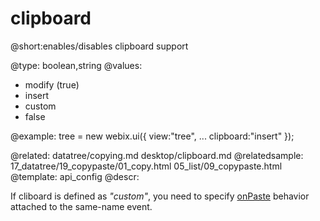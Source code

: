 clipboard
=============


@short:enables/disables clipboard support
	

@type: boolean,string
@values:
- modify (true)
- insert
- custom
- false

@example:
tree = new webix.ui({
    view:"tree",
    ...
    clipboard:"insert"
});

@related:
	datatree/copying.md
    desktop/clipboard.md
@relatedsample:
	17_datatree/19_copypaste/01_copy.html
    05_list/09_copypaste.html
@template:	api_config
@descr:

If cliboard  is defined as *"custom"*, you need to specify [onPaste](api/copypaste_onpaste_event.md) behavior attached to the same-name event. 


